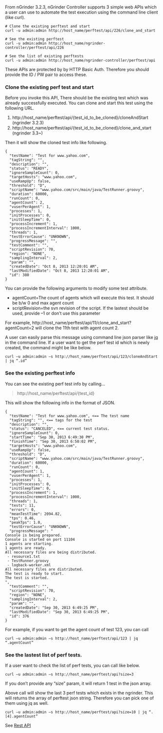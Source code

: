 From nGrinder 3.2.3, nGrinder Controller supports 3 simple web APIs which a user can use to automate the test execution using the command line client (like curl).
```
# Clone the existing perftest and start
curl -u admin:admin http://host_name/perftest/api/226/clone_and_start
 
# See the existing perftest
curl -u admin:admin http://host_name/ngrinder-controller/perftest/api/226
 
# See the list of existing perftests
curl -u admin:admin http://host_name/ngrinder-controller/perftest/api
```

These APIs are protected by by HTTP Basic Auth. Therefore you should provide the ID / PW pair to access these.

### Clone the existing perf test and start
Before you invoke this API, There should be the existing test which was already successfully executed. You can clone and start this test using the following URL.
1. http://host_name/perftest/api/{test_id_to_be_cloned}/cloneAndStart (ngrinder 3.2.3)
2. http://host_name/perftest/api/{test_id_to_be_cloned}/clone_and_start (ngrinder 3.3~)

Then it will show the cloned test info like following.
```
{
  "testName": "Test for www.yahoo.com",
  "tagString": "",
  "description": "",
  "status": "READY",
  "ignoreSampleCount": 0,
  "targetHosts": "www.yahoo.com",
  "useRampUp": false,
  "threshold": "D",
  "scriptName": "www.yahoo.com/src/main/java/TestRunner.groovy",
  "duration": 60000,
  "runCount": 0,
  "agentCount": 2,
  "vuserPerAgent": 1,
  "processes": 1,
  "initProcesses": 0,
  "initSleepTime": 0,
  "processIncrement": 1,
  "processIncrementInterval": 1000,
  "threads": 1,
  "testErrorCause": "UNKNOWN",
  "progressMessage": "",
  "testComment": "",
  "scriptRevision": 70,
  "region": "NONE",
  "samplingInterval": 2,
  "param": "",
  "createdDate": "Oct 8, 2013 12:20:01 AM",
  "lastModifiedDate": "Oct 8, 2013 12:20:01 AM",
  "id": 380
}
```

You can provide the following arguments to modify some test attribute.
- agentCount=The count of agents which will execute this test. It should be b/w 0 and max agent count
- scriptRevision=the svn revision of the script. If the lastest should be used, provide –1 or don’t use this parameter

For example, http://host_name/perftest/api/11/clone_and_start?agentCount=2 will clone the 11th test with agent count 2.

A user can easily parse this message using command line json parser like [jq](http://stedolan.github.io/jq/) in the command line. If a user want to get the perf test id which is newly created, the command might be like below.
```
curl –u admin:admin –s http://host_name/perftest/api/123/cloneAndStart | jq “.id”
```

### See the existing perftest info
You can see the existing perf test info by calling…
>http://host_name/perftest/api/{test_id}

This will show the following info in the format of JSON.
```
{
  "testName": "Test for www.yahoo.com", <== The test name
  "tagString": "", <== tags for the test
  "description": "",
  "status": "CANCELED", <== current test status.
  "ignoreSampleCount": 0,
  "startTime": "Sep 30, 2013 6:49:30 PM",
  "finishTime": "Sep 30, 2013 6:50:02 PM",
  "targetHosts": "www.yahoo.com",
  "useRampUp": false,
  "threshold": "D",
  "scriptName": "www.yahoo.com/src/main/java/TestRunner.groovy",
  "duration": 60000,
  "runCount": 0,
  "agentCount": 1,
  "vuserPerAgent": 1,
  "processes": 1,
  "initProcesses": 0,
  "initSleepTime": 0,
  "processIncrement": 1,
  "processIncrementInterval": 1000,
  "threads": 1,
  "tests": 11,
  "errors": 0,
  "meanTestTime": 2094.82,
  "tps": 0.46,
  "peakTps": 1.0,
  "testErrorCause": "UNKNOWN",
  "progressMessage": "
Console is being prepared.
Console is started on port 11104
1 agents are starting.
1 agents are ready.
All necessary files are being distributed.
 - resource1.txt
 - TestRunner.groovy
 - logback-worker.xml
All necessary files are distributed.
The test is ready to start.
The test is started.
",
  "testComment": "",
  "scriptRevision": 70,
  "region": "NONE",
  "samplingInterval": 2,
  "param": "",
  "createdDate": "Sep 30, 2013 6:49:25 PM",
  "lastModifiedDate": "Sep 30, 2013 6:49:25 PM",
  "id": 376
}
```

For example, if you want to get the agent count of test 123, you can call
```
curl –u admin:admin –s http://host_name/perftest/api/123 | jq “.agentCount”
```

### See the lastest list of perf tests.
If a user want to check the list of perf tests, you can call like below.
```
curl –u admin:admin –s http://host_name/perftest/api?size=3
```

If you don’t provide any “size” param, it will return 1 test in the json array.

Above call will show the last 3 perf tests which exists in the ngrinder. This will returns the array of perftest json string. Therefore you can pick one of them using jq as well.
```
curl –u admin:admin –s http://host_name/perftest/api?size=10 | jq “.[4].agentCount”
```

See [Rest API](rest-api)